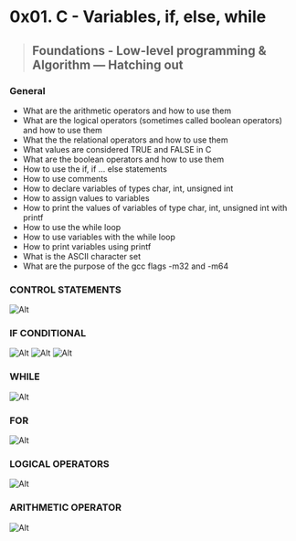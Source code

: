 # 0x01. C - Variables, if, else, while
> ## Foundations - Low-level programming & Algorithm ― Hatching out

### General

* What are the arithmetic operators and how to use them
* What are the logical operators (sometimes called boolean operators) and how to use them
* What the the relational operators and how to use them
* What values are considered TRUE and FALSE in C
* What are the boolean operators and how to use them
* How to use the if, if ... else statements
* How to use comments
* How to declare variables of types char, int, unsigned int
* How to assign values to variables
* How to print the values of variables of type char, int, unsigned int with printf
* How to use the while loop
* How to use variables with the while loop
* How to print variables using printf
* What is the ASCII character set
* What are the purpose of the gcc flags -m32 and -m64

### CONTROL STATEMENTS

![Alt](http://www.codequiz.in/corecode/wp-content/uploads/2015/09/Control-statement.jpg)

### IF CONDITIONAL

![Alt](https://images.slideplayer.com/12/3357396/slides/slide_2.jpg)
![Alt](https://images.slideplayer.com/12/3357396/slides/slide_4.jpg)
![Alt](https://images.slideplayer.com/12/3357396/slides/slide_5.jpg)

### WHILE

![Alt](https://www.cs.uic.edu/~jbell/CourseNotes/C_Programming/Whiles.jpg)

### FOR 

![Alt](https://www.tutorialspoint.com/cprogramming/images/cpp_for_loop.jpg)

### LOGICAL OPERATORS

![Alt](https://images.slideplayer.com/12/3357396/slides/slide_8.jpg)

### ARITHMETIC OPERATOR

![Alt](https://image-proxy-cdn.teamtreehouse.com/05564d34b47134ba27a20b625a9560ac05c45ea6/687474703a2f2f74726565686f7573652d636f64652d73616d706c65732e73332e616d617a6f6e6177732e636f6d2f5048502f6261736963732f61726974686d657469635f6f70657261746f72735f7461626c652e706e67)
